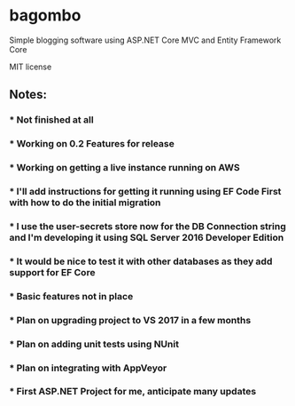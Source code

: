 # bagombo

Simple blogging software using ASP.NET Core MVC and Entity Framework Core

MIT license

## Notes:
### * Not finished at all
### * Working on 0.2 Features for release
### * Working on getting a live instance running on AWS
### * I'll add instructions for getting it running using EF Code First with how to do the initial migration
### * I use the user-secrets store now for the DB Connection string and I'm developing it using SQL Server 2016 Developer Edition
### * It would be nice to test it with other databases as they add support for EF Core
### * Basic features not in place
### * Plan on upgrading project to VS 2017 in a few months
### * Plan on adding unit tests using NUnit
### * Plan on integrating with AppVeyor
### * First ASP.NET Project for me, anticipate many updates


